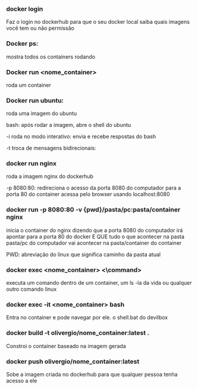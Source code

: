 
### docker login
Faz o login no dockerhub para que o seu docker local saiba quais imagens você tem ou não permissão
### Docker ps: 

mostra todos os containers rodando

### Docker run <nome_container>

roda um container
  
### Docker run ubuntu: 

roda uma imagem do ubuntu

bash: após rodar a imagem, abre o shell do ubuntu

-i roda no modo interativo: envia e recebe respostas do bash

-t troca de mensagens bidirecionais: 

### docker run nginx

roda a imagem nginx do dockerhub
 
-p 8080:80: redireciona o acesso da porta 8080 do computador para a porta 80 do container
acessa pelo browser usando localhost:8080


### docker run -p 8080:80 -v {pwd}/pasta/pc:pasta/container nginx
inicia o container do nginx dizendo que a porta 8080 do computador irá apontar para a porta 80 do docker E QUE tudo o que acontecer na pasta pasta/pc do computador vai acontecer na pasta/container do container

PWD: abreviação do linux que significa caminho da pasta atual
### docker exec <nome_container> <\command>

executa um comando dentro de um container, um ls -la da vida ou qualquer outro comando linux

### docker exec -it <nome_container> bash

Entra no container e pode navegar por ele. o shell.bat do devilbox
### docker build -t olivergio/nome_container:latest .
Constroi o container baseado na imagem gerada
### docker push olivergio/nome_container:latest
Sobe a imagem criada no dockerhub para que qualquer pessoa tenha acesso a ele